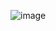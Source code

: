 ![image](https://user-images.githubusercontent.com/96680661/206888136-95a4f9d0-7bfe-4850-a2bf-ed530ec1162f.png)

